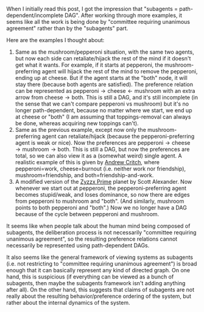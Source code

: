 When I initially read this post, I got the impression that "subagents = path-dependent/incomplete DAG". After working through more examples, it seems like all the work is being done by "committee requiring unanimous agreement" rather than by the "subagents" part.

Here are the examples I thought about:

1. Same as the mushroom/pepperoni situation, with the same two agents, but now each side can retaliate/hijack the rest of the mind if it doesn't get what it wants. For example, if it starts at pepperoni, the mushroom-preferring agent will hijack the rest of the mind to remove the pepperoni, ending up at cheese. But if the agent starts at the "both" node, it will stay there (because both agents are satisfied). The preference relation can be represented as $\text{pepperoni}\rightarrow \text{cheese} \leftarrow \text{mushroom}$ with an extra arrow from $\text{cheese} \rightarrow \text{both}$. This is still a DAG, and it's still incomplete (in the sense that we can't compare pepperoni vs mushroom) but it's no longer path-dependent, because no matter where we start, we end up at cheese or "both" (I am assuming that toppings-removal can always be done, whereas acquiring new toppings can't).
2. Same as the previous example, except now only the mushroom-preferring agent can retaliate/hijack (because the pepperoni-preferring agent is weak or nice). Now the preferences are $\text{pepperoni} \rightarrow \text{cheese}\rightarrow\text{mushroom}\rightarrow\text{both}$. This is still a DAG, but now the preferences are total, so we can also view it as a (somewhat weird) single agent. A realistic example of this is given by [Andrew Critch](http://acritch.com/fun-does-not-preclude-burnout/), where pepperoni=work, cheese=burnout (i.e. neither work nor friendship), mushroom=friendship, and both=friendship-and-work.
3. A modified version of the [Zyzzx Prime](https://slatestarcodex.com/2014/10/12/five-planets-in-search-of-a-sci-fi-story/) planet by Scott Alexander. Now whenever we start out at pepperoni, the pepperoni-preferring agent becomes stupid/weak, and loses dominance, so now there are edges from pepperoni to mushroom and "both". (And similarly, mushroom points to both pepperoni and "both".) Now we no longer have a DAG because of the cycle between pepperoni and mushroom.

It seems like when people talk about the human mind being composed of subagents, the deliberation process is not necessarily "committee requiring unanimous agreement", so the resulting preference relations cannot necessarily be represented using path-dependent DAGs.

It also seems like the general framework of viewing systems as subagents (i.e. not restricting to "committee requiring unanimous agreement") is broad enough that it can basically represent any kind of directed graph. On one hand, this is suspicious (if everything can be viewed as a bunch of subagents, then maybe the subagents framework isn't adding anything after all). On the other hand, this suggests that claims of subagents are not really about the resulting behavior/preference ordering of the system, but rather about the internal dynamics of the system.
